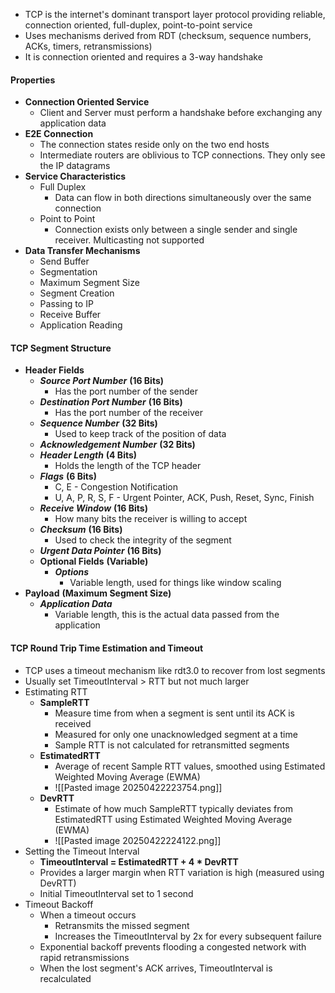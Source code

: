 * TCP is the internet's dominant transport layer protocol providing reliable, connection oriented, full-duplex, point-to-point service
* Uses mechanisms derived from RDT (checksum, sequence numbers, ACKs, timers, retransmissions)
* It is connection oriented and requires a 3-way handshake

#### Properties 
* **Connection Oriented Service** 
	* Client and Server must perform a handshake before exchanging any application data
* **E2E Connection** 
	* The connection states reside only on the two end hosts
	* Intermediate routers are oblivious to TCP connections. They only see the IP datagrams
* **Service Characteristics**
	* Full Duplex
		* Data can flow in both directions simultaneously over the same connection
	* Point to Point
		* Connection exists only between a single sender and single receiver. Multicasting not supported
* **Data Transfer Mechanisms**
	* Send Buffer
	* Segmentation
	* Maximum Segment Size
	* Segment Creation
	* Passing to IP
	* Receive Buffer
	* Application Reading
#### TCP Segment Structure
* **Header Fields**
	* ***Source Port Number*** **(16 Bits)**
		* Has the port number of the sender
	* ***Destination Port Number*** **(16 Bits)**
		* Has the port number of the receiver
	* ***Sequence Number*** **(32 Bits)**
		* Used to keep track of the position of data
	* ***Acknowledgement Number*** **(32 Bits)**
	* ***Header Length*** **(4 Bits)**
		* Holds the length of the TCP header
	* ***Flags*** **(6 Bits)**
		* C, E - Congestion Notification
		* U, A, P, R, S, F - Urgent Pointer, ACK, Push, Reset, Sync, Finish
	* ***Receive Window*** **(16 Bits)**
		* How many bits the receiver is willing to accept
	* ***Checksum*** **(16 Bits)**
		* Used to check the integrity of the segment
	* ***Urgent Data Pointer*** **(16 Bits)**
	* **Optional Fields** **(Variable)**
		* ***Options***
			* Variable length, used for things like window scaling
* **Payload** **(Maximum Segment Size)**
	* ***Application Data***
		* Variable length, this is the actual data passed from the application

#### TCP Round Trip Time Estimation and Timeout
* TCP uses a timeout mechanism like rdt3.0 to recover from lost segments
* Usually set TimeoutInterval > RTT but not much larger 
* Estimating RTT
	* **SampleRTT** 
		* Measure time from when a segment is sent until its ACK is received
		* Measured for only one unacknowledged segment at a time
		* Sample RTT is not calculated for retransmitted segments
	* **EstimatedRTT**
		* Average of recent Sample RTT values, smoothed using Estimated Weighted Moving Average (EWMA)
		* ![[Pasted image 20250422223754.png]]
	* **DevRTT**
		* Estimate of how much SampleRTT typically deviates from EstimatedRTT using Estimated Weighted Moving Average (EWMA)
		* ![[Pasted image 20250422224122.png]]
* Setting the Timeout Interval
	* **TimeoutInterval = EstimatedRTT + 4 * DevRTT**
	* Provides a larger margin when RTT variation is high (measured using DevRTT)
	* Initial TimeoutInterval set to 1 second
* Timeout Backoff
	* When a timeout occurs 
		* Retransmits the missed segment
		* Increases the TimeoutInterval by 2x for every subsequent failure
	* Exponential backoff prevents flooding a congested network with rapid retransmissions
	* When the lost segment's ACK arrives, TimeoutInterval is recalculated 